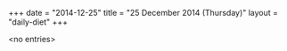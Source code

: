 +++
date = "2014-12-25"
title = "25 December 2014 (Thursday)"
layout = "daily-diet"
+++


\<no entries\>

